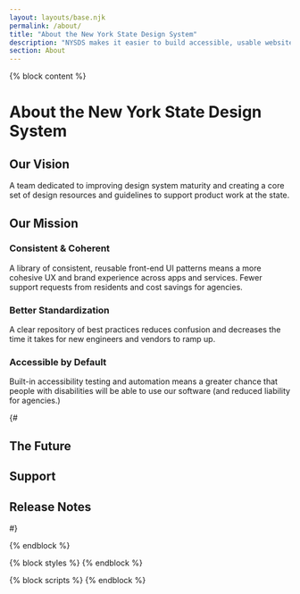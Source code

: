 ```yaml
---
layout: layouts/base.njk
permalink: /about/
title: "About the New York State Design System"
description: "NYSDS makes it easier to build accessible, usable websites for New York State."
section: About
---
```


{% block content %}
<div class="nys-grid-container-widescreen">

# About the New York State Design System

## Our Vision

A team dedicated to improving design system maturity and creating a core set of design resources and guidelines to support product work at the state.

## Our Mission

### Consistent & Coherent​
A library of consistent, reusable front-end UI patterns means a more cohesive UX and brand experience across apps and services. Fewer support requests from residents and cost savings for agencies.​

### Better Standardization​
A clear repository of best practices reduces confusion and decreases the time it takes for new engineers and vendors to ramp up.​

### Accessible by Default
Built-in accessibility testing and automation means a greater chance that people with disabilities will be able to use our software (and reduced liability for agencies.)​

</div>
{# <h2>The Future</h2>


<h2>Support</h2>

<h2>Release Notes</h2> #}

{% endblock %}

{% block styles %}
{% endblock %}

{% block scripts %}
{% endblock %}